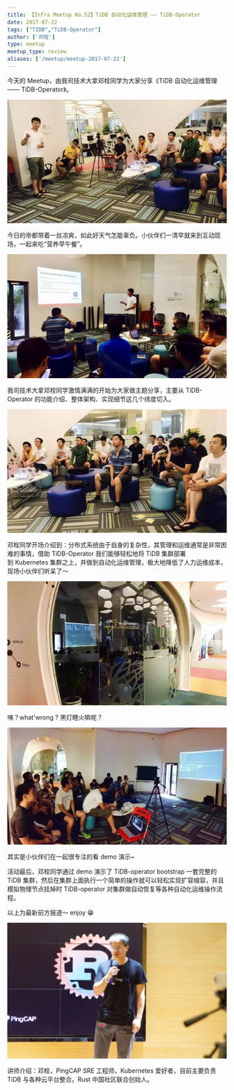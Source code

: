 ```yaml
---
title: 【Infra Meetup No.52】TiDB 自动化运维管理 —— TiDB-Operator
date: 2017-07-22
tags: ["TIDB","TiDB-Operator"]
author: ['邓栓']
type: meetup
meetup_type: review
aliases: ['/meetup/meetup-2017-07-22']
---
```


今天的 Meetup，由我司技术大拿邓栓同学为大家分享《TiDB 自动化运维管理 —— TiDB-Operator》。

![](media/meetup-52-20170722/1.jpeg)

今日的帝都带着一丝凉爽，如此好天气怎能辜负。小伙伴们一清早就来到互动现场，一起来吃“营养早午餐”。

![](media/meetup-52-20170722/2.jpeg)

我司技术大拿邓栓同学激情满满的开始为大家做主题分享，主要从 TiDB-Operator 的功能介绍、整体架构、实现细节这几个纬度切入。

![](media/meetup-52-20170722/3.jpeg)

邓栓同学开场介绍到：分布式系统由于自身的复杂性，其管理和运维通常是非常困难的事情，借助 TiDB-Operator 我们能够轻松地将 TiDB 集群部署到 Kubernetes 集群之上，并做到自动化运维管理，极大地降低了人力运维成本，现场小伙伴们听呆了～

![](media/meetup-52-20170722/4.jpeg)

咦？what'wrong ? 黑灯瞎火嘛呢？

![](media/meetup-52-20170722/5.jpeg)

其实是小伙伴们在一起很专注的看 demo 演示~

活动最后，邓栓同学通过 demo 演示了 TiDB-operator bootstrap 一套完整的 TiDB 集群，然后在集群上面执行一个简单的操作就可以轻松实现扩容缩容，并且模拟物理节点挂掉时 TiDB-operator 对集群做自动恢复等各种自动化运维操作流程。

以上为最新前方报道～ enjoy 😁


![](media/meetup-52-20170722/6.jpeg)

讲师介绍：邓栓，PingCAP SRE 工程师，Kubernetes 爱好者，目前主要负责 TiDB 与各种云平台整合。Rust 中国社区联合创始人。

